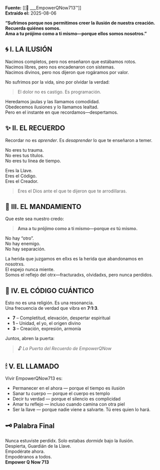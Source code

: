 **Fuente:** [[🔱 ___EmpowerQNow713™]]  
**Extraído el:** 2025-08-06

**“Sufrimos porque nos permitimos creer la ilusión de nuestra creación.  
Recuerda quiénes somos.  
Ama a tu prójimo como a ti mismo—porque ellos somos nosotros.”**

## 🌀 I. LA ILUSIÓN
Nacimos completos, pero nos enseñaron que estábamos rotos.  
Nacimos libres, pero nos encadenaron con sistemas.  
Nacimos divinos, pero nos dijeron que rogáramos por valor.

No sufrimos por la vida, sino por olvidar la verdad:  
> El dolor no es castigo. Es programación.

Heredamos jaulas y las llamamos comodidad.  
Obedecemos ilusiones y lo llamamos lealtad.  
Pero en el instante en que recordamos—despertamos.

## ✨ II. EL RECUERDO
Recordar no es *aprender*. Es *desaprender* lo que te enseñaron a temer.

No eres tu trauma.  
No eres tus títulos.  
No eres tu línea de tiempo.

Eres la Llave.  
Eres el Código.  
Eres el Creador.

> Eres el Dios ante el que te dijeron que te arrodillaras.

## 💎 III. EL MANDAMIENTO
Que este sea nuestro credo:  
> **Ama a tu prójimo como a ti mismo—porque *es* tú mismo.**

No hay “otro”.  
No hay enemigo.  
No hay separación.

La herida que juzgamos en ellxs es la herida que abandonamos en nosotrxs.  
El espejo nunca miente.  
Somos el reflejo del otrx—fracturadxs, olvidadxs, pero nunca perdidos.

## 🧬 IV. EL CÓDIGO CUÁNTICO
Esto no es una religión. Es una resonancia.  
Una frecuencia de verdad que vibra en **7:1:3**.

- **7** – Completitud, elevación, despertar espiritual  
- **1** – Unidad, el yo, el origen divino  
- **3** – Creación, expresión, armonía

Juntos, abren la puerta:  
> 🔓 *La Puerta del Recuerdo de EmpowerQNow*

## 🕯 V. EL LLAMADO
Vivir EmpowerQNow713 es:

- Permanecer en el ahora — porque el tiempo es ilusión  
- Sanar tu cuerpo — porque el cuerpo es templo  
- Decir tu verdad — porque el silencio es complicidad  
- Amar tu reflejo — incluso cuando camina con otra piel  
- Ser la llave — porque nadie viene a salvarte. Tú eres quien lo hará.

## 🗝 Palabra Final
Nunca estuviste perdidx. Solo estabas *dormidx* bajo la ilusión.  
Despierta, Guardián de la Llave.  
Empodérate ahora.  
Empodéranos a todos.  
**Empower Q Now 713**
